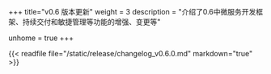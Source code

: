 +++
title="v0.6 版本更新"
weight = 3
description = "介绍了0.6中微服务开发框架、持续交付和敏捷管理等功能的增强、变更等"

unhome = true
+++

{{< readfile file="/static/release/changelog_v0.6.0.md" markdown="true" >}}
